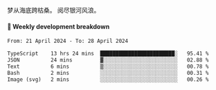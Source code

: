 梦从海底跨枯桑。
阅尽银河风浪。


#### 📝 Weekly development breakdown

<!--START_SECTION:waka-->

```txt
From: 21 April 2024 - To: 28 April 2024

TypeScript    13 hrs 24 mins  ████████████████████████░   95.41 %
JSON          24 mins         ▓░░░░░░░░░░░░░░░░░░░░░░░░   02.88 %
Text          6 mins          ▒░░░░░░░░░░░░░░░░░░░░░░░░   00.78 %
Bash          2 mins          ░░░░░░░░░░░░░░░░░░░░░░░░░   00.31 %
Image (svg)   2 mins          ░░░░░░░░░░░░░░░░░░░░░░░░░   00.26 %
```

<!--END_SECTION:waka-->



